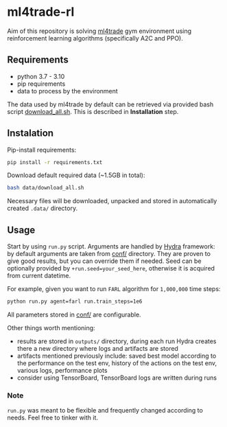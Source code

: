 # ml4trade-rl

Aim of this repository is solving [ml4trade](https://github.com/skalermo/ml4trade)
gym environment using reinforcement learning algorithms (specifically A2C and PPO).

## Requirements

- python 3.7 - 3.10
- pip requirements
- data to process by the environment

The data used by ml4trade by default can be retrieved via provided bash script
[download_all.sh](data/download_all.sh). This is described in **Installation** step.

## Instalation

Pip-install requirements:
```bash
pip install -r requirements.txt
```

Download default required data (~1.5GB in total):
```bash
bash data/download_all.sh
```

Necessary files will be downloaded, unpacked and stored in
automatically created `.data/` directory.


## Usage

Start by using `run.py` script. Arguments are handled by
[Hydra](https://hydra.cc/docs/intro/) framework: by default arguments are
taken from [conf/](conf) directory. They are proven to give good results, but
you can override them if needed. Seed can be optionally provided by
`+run.seed=your_seed_here`, otherwise it is acquired from current datetime.

For example, given you want to run `FARL` algorithm for `1,000,000` time steps:

```bash
python run.py agent=farl run.train_steps=1e6
```

All parameters stored in [conf/](conf) are configurable.

Other things worth mentioning:
- results are stored in `outputs/` directory, during each run Hydra creates there
a new directory where logs and artifacts are stored
- artifacts mentioned previously include: saved best model according to the
performance on the test env, history of the actions on the test env, various logs,
performance plots
- consider using TensorBoard, TensorBoard logs are written during runs

### Note

`run.py` was meant to be flexible and frequently changed according to needs.
Feel free to tinker with it.

